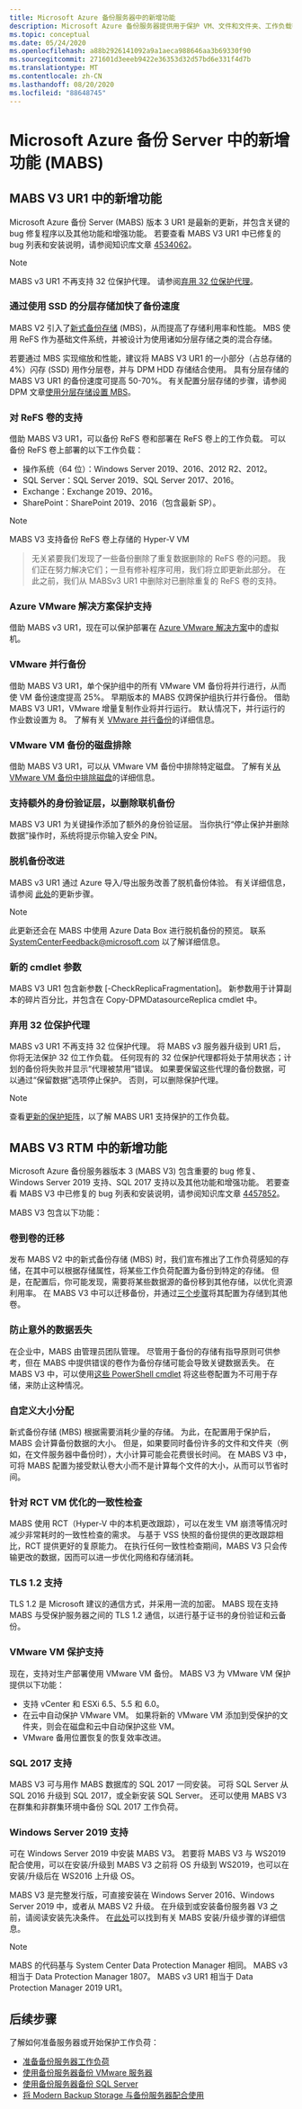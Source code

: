 ```yaml
---
title: Microsoft Azure 备份服务器中的新增功能
description: Microsoft Azure 备份服务器提供用于保护 VM、文件和文件夹、工作负载等的增强备份功能。
ms.topic: conceptual
ms.date: 05/24/2020
ms.openlocfilehash: a88b2926141092a9a1aeca988646aa3b69330f90
ms.sourcegitcommit: 271601d3eeeb9422e36353d32d57bd6e331f4d7b
ms.translationtype: MT
ms.contentlocale: zh-CN
ms.lasthandoff: 08/20/2020
ms.locfileid: "88648745"
---
```

# <a name="whats-new-in-microsoft-azure-backup-server-mabs"></a>Microsoft Azure 备份 Server 中的新增功能 (MABS) 

## <a name="whats-new-in-mabs-v3-ur1"></a>MABS V3 UR1 中的新增功能

Microsoft Azure 备份 Server (MABS) 版本 3 UR1 是最新的更新，并包含关键的 bug 修复程序以及其他功能和增强功能。 若要查看 MABS V3 UR1 中已修复的 bug 列表和安装说明，请参阅知识库文章 [4534062](https://support.microsoft.com/help/4534062)。

>[!NOTE]
>MABS v3 UR1 不再支持 32 位保护代理。 请参阅[弃用 32 位保护代理](#32-bit-protection-agent-deprecation)。

### <a name="faster-backups-with-tiered-storage-using-ssds"></a>通过使用 SSD 的分层存储加快了备份速度

MABS V2 引入了[新式备份存储](backup-mabs-add-storage.md) (MBS)，从而提高了存储利用率和性能。 MBS 使用 ReFS 作为基础文件系统，并被设计为使用诸如分层存储之类的混合存储。

若要通过 MBS 实现缩放和性能，建议将 MABS V3 UR1 的一小部分（占总存储的 4%）闪存 (SSD) 用作分层卷，并与 DPM HDD 存储结合使用。 具有分层存储的 MABS V3 UR1 的备份速度可提高 50-70%。 有关配置分层存储的步骤，请参阅 DPM 文章[使用分层存储设置 MBS](/system-center/dpm/add-storage?view=sc-dpm-2019#set-up-mbs-with-tiered-storage)。

### <a name="support-for-refs-volumes"></a>对 ReFS 卷的支持

借助 MABS V3 UR1，可以备份 ReFS 卷和部署在 ReFS 卷上的工作负载。 可以备份 ReFS 卷上部署的以下工作负载：

* 操作系统（64 位）：Windows Server 2019、2016、2012 R2、2012。
* SQL Server：SQL Server 2019、SQL Server 2017、2016。
* Exchange：Exchange 2019、2016。
* SharePoint：SharePoint 2019、2016（包含最新 SP）。

>[!NOTE]
> MABS V3 支持备份 ReFS 卷上存储的 Hyper-V VM

>无关紧要我们发现了一些备份删除了重复数据删除的 ReFS 卷的问题。 我们正在努力解决它们；一旦有修补程序可用，我们将立即更新此部分。 在此之前，我们从 MABSv3 UR1 中删除对已删除重复的 ReFS 卷的支持。

### <a name="azure-vmware-solution-protection-support"></a>Azure VMware 解决方案保护支持

借助 MABS v3 UR1，现在可以保护部署在 [Azure VMware 解决方案](../azure-vmware/index.yml)中的虚拟机。

### <a name="vmware-parallel-backups"></a>VMware 并行备份

借助 MABS V3 UR1，单个保护组中的所有 VMware VM 备份将并行进行，从而使 VM 备份速度提高 25%。
早期版本的 MABS 仅跨保护组执行并行备份。 借助 MABS V3 UR1，VMware 增量复制作业将并行运行。 默认情况下，并行运行的作业数设置为 8。 了解有关 [VMware 并行备份](backup-azure-backup-server-vmware.md#vmware-parallel-backups)的详细信息。

### <a name="disk-exclusion-for-vmware-vm-backup"></a>VMware VM 备份的磁盘排除

借助 MABS V3 UR1，可以从 VMware VM 备份中排除特定磁盘。 了解有关[从 VMware VM 备份中排除磁盘](backup-azure-backup-server-vmware.md#exclude-disk-from-vmware-vm-backup)的详细信息。  

### <a name="support-for-additional-layer-of-authentication-to-delete-online-backup"></a>支持额外的身份验证层，以删除联机备份

MABS V3 UR1 为关键操作添加了额外的身份验证层。 当你执行“停止保护并删除数据”操作时，系统将提示你输入安全 PIN。

### <a name="offline-backup-improvements"></a>脱机备份改进

MABS v3 UR1 通过 Azure 导入/导出服务改善了脱机备份体验。 有关详细信息，请参阅 [此处](./backup-azure-backup-server-import-export.md)的更新步骤。

>[!NOTE]
>此更新还会在 MABS 中使用 Azure Data Box 进行脱机备份的预览。 联系 [SystemCenterFeedback@microsoft.com](mailto:SystemCenterFeedback@microsoft.com) 以了解详细信息。

### <a name="new-cmdlet-parameter"></a>新的 cmdlet 参数

MABS V3 UR1 包含新参数 [-CheckReplicaFragmentation]。 新参数用于计算副本的碎片百分比，并包含在 Copy-DPMDatasourceReplica cmdlet 中。

### <a name="32-bit-protection-agent-deprecation"></a>弃用 32 位保护代理

MABS v3 UR1 不再支持 32 位保护代理。 将 MABS v3 服务器升级到 UR1 后，你将无法保护 32 位工作负载。 任何现有的 32 位保护代理都将处于禁用状态；计划的备份将失败并显示“代理被禁用”错误。 如果要保留这些代理的备份数据，可以通过“保留数据”选项停止保护。 否则，可以删除保护代理。

>[!NOTE]
>查看[更新的保护矩阵](./backup-mabs-protection-matrix.md)，以了解 MABS UR1 支持保护的工作负载。

## <a name="whats-new-in-mabs-v3-rtm"></a>MABS V3 RTM 中的新增功能

Microsoft Azure 备份服务器版本 3 (MABS V3) 包含重要的 bug 修复、Windows Server 2019 支持、SQL 2017 支持以及其他功能和增强功能。 若要查看 MABS V3 中已修复的 bug 列表和安装说明，请参阅知识库文章 [4457852](https://support.microsoft.com/help/4457852/microsoft-azure-backup-server-v3)。

MABS V3 包含以下功能：

### <a name="volume-to-volume-migration"></a>卷到卷的迁移

发布 MABS V2 中的新式备份存储 (MBS) 时，我们宣布推出了工作负荷感知的存储，在其中可以根据存储属性，将某些工作负荷配置为备份到特定的存储。 但是，在配置后，你可能发现，需要将某些数据源的备份移到其他存储，以优化资源利用率。 在 MABS V3 中可以迁移备份，并通过[三个步骤](https://techcommunity.microsoft.com/t5/system-center-blog/sc-2016-dpm-ur4-migrate-backup-storage-in-3-simple-steps/ba-p/351842)将其配置为存储到其他卷。

### <a name="prevent-unexpected-data-loss"></a>防止意外的数据丢失

在企业中，MABS 由管理员团队管理。 尽管用于备份的存储有指导原则可供参考，但在 MABS 中提供错误的卷作为备份存储可能会导致关键数据丢失。 在 MABS V3 中，可以使用[这些 PowerShell cmdlet](./backup-mabs-add-storage.md) 将这些卷配置为不可用于存储，来防止这种情况。

### <a name="custom-size-allocation"></a>自定义大小分配

新式备份存储 (MBS) 根据需要消耗少量的存储。 为此，在配置用于保护后，MABS 会计算备份数据的大小。 但是，如果要同时备份许多的文件和文件夹（例如，在文件服务器中备份时），大小计算可能会花费很长时间。 在 MABS V3 中，可将 MABS 配置为接受默认卷大小而不是计算每个文件的大小，从而可以节省时间。

### <a name="optimized-cc-for-rct-vms"></a>针对 RCT VM 优化的一致性检查

MABS 使用 RCT（Hyper-V 中的本机更改跟踪），可以在发生 VM 崩溃等情况时减少非常耗时的一致性检查的需求。 与基于 VSS 快照的备份提供的更改跟踪相比，RCT 提供更好的复原能力。 在执行任何一致性检查期间，MABS V3 只会传输更改的数据，因而可以进一步优化网络和存储消耗。

### <a name="support-to-tls-12"></a>TLS 1.2 支持

TLS 1.2 是 Microsoft 建议的通信方式，并采用一流的加密。 MABS 现在支持 MABS 与受保护服务器之间的 TLS 1.2 通信，以进行基于证书的身份验证和云备份。

### <a name="vmware-vm-protection-support"></a>VMware VM 保护支持

现在，支持对生产部署使用 VMware VM 备份。 MABS V3 为 VMware VM 保护提供以下功能：

* 支持 vCenter 和 ESXi 6.5、5.5 和 6.0。
* 在云中自动保护 VMware VM。 如果将新的 VMware VM 添加到受保护的文件夹，则会在磁盘和云中自动保护这些 VM。
* VMware 备用位置恢复的恢复效率改进。

### <a name="sql-2017-support"></a>SQL 2017 支持

MABS V3 可与用作 MABS 数据库的 SQL 2017 一同安装。 可将 SQL Server 从 SQL 2016 升级到 SQL 2017，或全新安装 SQL Server。 还可以使用 MABS V3 在群集和非群集环境中备份 SQL 2017 工作负荷。

### <a name="windows-server-2019-support"></a>Windows Server 2019 支持

可在 Windows Server 2019 中安装 MABS V3。 若要将 MABS V3 与 WS2019 配合使用，可以在安装/升级到 MABS V3 之前将 OS 升级到 WS2019，也可以在安装/升级后在 WS2016 上升级 OS。

MABS V3 是完整发行版，可直接安装在 Windows Server 2016、Windows Server 2019 中，或者从 MABS V2 升级。 在升级到或安装备份服务器 V3 之前，请阅读安装先决条件。
在[此处](./backup-azure-microsoft-azure-backup.md#software-package)可以找到有关 MABS 安装/升级步骤的详细信息。

> [!NOTE]
>
> MABS 的代码基与 System Center Data Protection Manager 相同。 MABS v3 相当于 Data Protection Manager 1807。 MABS v3 UR1 相当于 Data Protection Manager 2019 UR1。

## <a name="next-steps"></a>后续步骤

了解如何准备服务器或开始保护工作负荷：

* [准备备份服务器工作负荷](backup-azure-microsoft-azure-backup.md)
* [使用备份服务器备份 VMware 服务器](backup-azure-backup-server-vmware.md)
* [使用备份服务器备份 SQL Server](backup-azure-sql-mabs.md)
* [将 Modern Backup Storage 与备份服务器配合使用](backup-mabs-add-storage.md)
